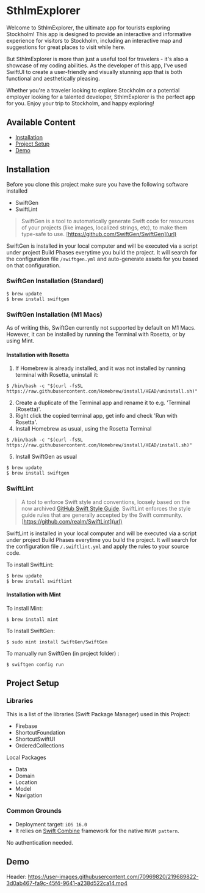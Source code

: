 # SthlmExplorer
Welcome to SthlmExplorer, the ultimate app for tourists exploring Stockholm! This app is designed to provide an interactive and informative experience for visitors to Stockholm, including an interactive map and suggestions for great places to visit while here.

But SthlmExplorer is more than just a useful tool for travelers - it's also a showcase of my coding abilities. As the developer of this app, I've used SwiftUI to create a user-friendly and visually stunning app that is both functional and aesthetically pleasing.

Whether you're a traveler looking to explore Stockholm or a potential employer looking for a talented developer, SthlmExplorer is the perfect app for you. Enjoy your trip to Stockholm, and happy exploring!

## Available Content

- [Installation](#installation) 
- [Project Setup](#projectsetup)
- [Demo](#demo)

## Installation <a name="installation"></a>

Before you clone this project make sure you have the following software installed

- SwiftGen
- SwiftLint

> SwiftGen is a tool to automatically generate Swift code for resources of your projects (like images, localized strings, etc), to make them type-safe to use. [https://github.com/SwiftGen/SwiftGen](url)

SwiftGen is installed in your local computer and will be executed via a script under project Build Phases everytime you build the project. It will search for the configuration file `/swiftgen.yml` and auto-generate assets for you based on that configuration.

### SwiftGen Installation (Standard)
```
$ brew update
$ brew install swiftgen
```

### SwiftGen Installation (M1 Macs)

As of writing this, SwiftGen currently not supported by default on M1 Macs. However, it can be installed by running the Terminal with Rosetta, or by using Mint.

#### Installation with Rosetta
1. If Homebrew is already installed, and it was not installed by running terminal with Rosetta, uninstall it:
```
$ /bin/bash -c "$(curl -fsSL https://raw.githubusercontent.com/Homebrew/install/HEAD/uninstall.sh)"
```
2. Create a duplicate of the Terminal app and rename it to e.g. 'Terminal (Rosetta)'.
3. Right click the copied terminal app, get info and check 'Run with Rosetta'.
4. Install Homebrew as usual, using the Rosetta Terminal
```
$ /bin/bash -c "$(curl -fsSL https://raw.githubusercontent.com/Homebrew/install/HEAD/install.sh)"
```
5. Install SwiftGen as usual
```
$ brew update
$ brew install swiftgen
```

### SwiftLint

> A tool to enforce Swift style and conventions, loosely based on the now archived [GitHub Swift Style Guide](https://github.com/github/swift-style-guide). SwiftLint enforces the style guide rules that are generally accepted by the Swift community. [https://github.com/realm/SwiftLint](url)

SwiftLint is installed in your local computer and will be executed via a script under project Build Phases everytime you build the project. It will search for the configuration file `/.swiftlint.yml` and apply the rules to your source code.


To install SwiftLint:
```
$ brew update
$ brew install swiftlint
```

#### Installation with Mint
To install Mint:
```
$ brew install mint
```
To Install SwiftGen:
```
$ sudo mint install SwiftGen/SwiftGen
```
To manually run SwiftGen (in project folder) :
```
$ swiftgen config run
```

## Project Setup <a name="projectsetup"></a>

### Libraries
This is a list of the libraries (Swift Package Manager) used in this Project:
- Firebase
- ShortcutFoundation
- ShortcutSwiftUI
- OrderedCollections

Local Packages
- Data
- Domain
- Location
- Model
- Navigation

### Common Grounds
- Deployment target: `iOS 16.0`
- It relies on [Swift Combine](https://developer.apple.com/documentation/combine) framework for the native `MVVM pattern`.

No authentication needed.

## Demo <a name="demo"></a>
Header: 
https://user-images.githubusercontent.com/70969820/219689822-3d0ab467-fa9c-45f4-9641-a238d522ca14.mp4


